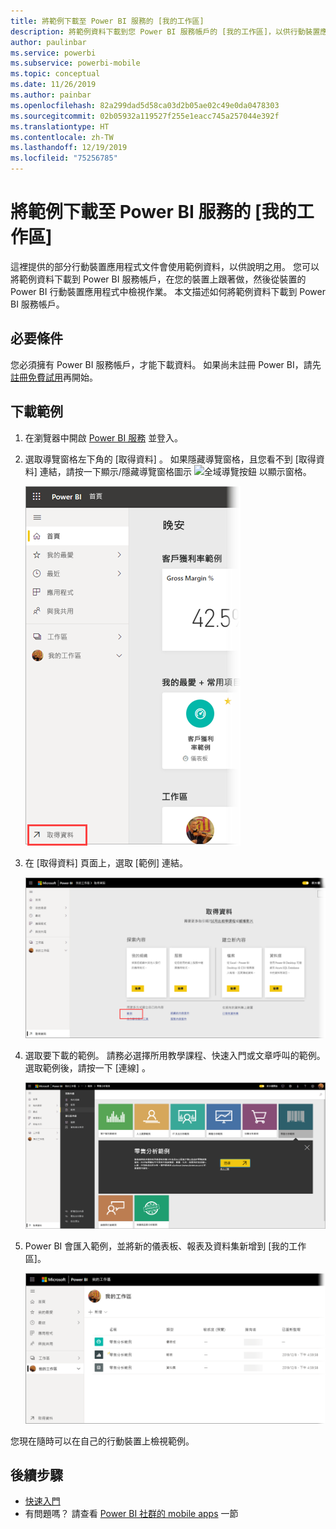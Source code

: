 ```yaml
---
title: 將範例下載至 Power BI 服務的 [我的工作區]
description: 將範例資料下載到您 Power BI 服務帳戶的 [我的工作區]，以供行動裝置應用程式教學課程使用。
author: paulinbar
ms.service: powerbi
ms.subservice: powerbi-mobile
ms.topic: conceptual
ms.date: 11/26/2019
ms.author: painbar
ms.openlocfilehash: 82a299dad5d58ca03d2b05ae02c49e0da0478303
ms.sourcegitcommit: 02b05932a119527f255e1eacc745a257044e392f
ms.translationtype: HT
ms.contentlocale: zh-TW
ms.lasthandoff: 12/19/2019
ms.locfileid: "75256785"
---
```

# <a name="downloading-samples-to-my-workspace-in-the-power-bi-service"></a>將範例下載至 Power BI 服務的 [我的工作區]

這裡提供的部分行動裝置應用程式文件會使用範例資料，以供說明之用。 您可以將範例資料下載到 Power BI 服務帳戶，在您的裝置上跟著做，然後從裝置的 Power BI 行動裝置應用程式中檢視作業。 本文描述如何將範例資料下載到 Power BI 服務帳戶。 

## <a name="prerequisites"></a>必要條件

您必須擁有 Power BI 服務帳戶，才能下載資料。 如果尚未註冊 Power BI，請先[註冊免費試用](https://app.powerbi.com/signupredirect?pbi_source=web)再開始。

## <a name="download-a-sample"></a>下載範例

1. 在瀏覽器中開啟 [Power BI 服務](https://app.powerbi.com) 並登入。

2. 選取導覽窗格左下角的 [取得資料]  。 如果隱藏導覽窗格，且您看不到 [取得資料] 連結，請按一下顯示/隱藏導覽窗格圖示 ![全域導覽按鈕](./media/mobile-apps-download-samples/power-bi-iphone-global-nav-button.png) 以顯示窗格。  
   
    ![取得資料](./media/mobile-apps-download-samples/power-bi-get-data.png)

3. 在 [取得資料] 頁面上，選取 [範例]  連結。
   
   ![範例圖示](./media/mobile-apps-download-samples/power-bi-samples-icon.png)

4. 選取要下載的範例。 請務必選擇所用教學課程、快速入門或文章呼叫的範例。 選取範例後，請按一下 [連線]  。
  
   ![選擇 [連線]](./media/mobile-apps-download-samples/opportunity-connect.png)
   
5. Power BI 會匯入範例，並將新的儀表板、報表及資料集新增到 [我的工作區]。
   
   ![範例儀表板](./media/mobile-apps-download-samples/power-bi-service-opportunity-sample.png)
  
您現在隨時可以在自己的行動裝置上檢視範例。

## <a name="next-steps"></a>後續步驟
* [快速入門](mobile-apps-quickstart-view-dashboard-report.md)
* 有問題嗎？ 請查看 [Power BI 社群的 mobile apps](https://go.microsoft.com/fwlink/?linkid=839277) 一節
